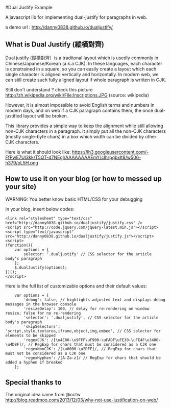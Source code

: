 #Dual Justify Example

A javascript lib for implementing dual-justify for paragraphs in web.


a demo url : http://danny0838.github.io/dualjustify/


## What is Dual Justify (縱橫對齊)

Dual justify (縱橫對齊）is a traditonal layout which is usedly commonly in Chinese/Japanese/Korean (a.k.a CJK).
In these languages, each character is constrained in a square, so you can easily create a layout which each single character is aligned vertically and horizontally.
In modern web, we can still create such fully aligned layout if whole paragraph is written in CJK.

Still don't understand ? check this picture http://zh.wikipedia.org/wiki/File:Inscriptions.JPG (source: wikipedia)

However, it is almost impossible to avoid English terms and numbers in modern days,
and on web if a CJK paragraph contains them, the once dual-justified layout will be broken.

This library provides a simple way to keep the alignment while still allowing non-CJK characters in a paragraph.
It simply put all the non-CJK characters (mostly single-byte chars) in a box which width can be divided by other CJK characters.

Here is what it should look like:
https://lh3.googleusercontent.com/-FfPwE7UI3kk/T5QT-d7NEgI/AAAAAAAAEmY/clhrpqbxIt8/w506-h379/oL5H.png

## How to use it on your blog (or how to messed up your site)

WARNING: You better know basic HTML/CSS for your debugging

In your blog, insert below codes:

```
<link rel="stylesheet" type="text/css" href="http://danny0838.github.io/dualjustify/justify.css" />
<script src="http://code.jquery.com/jquery-latest.min.js"></script>
<script type="text/javascript" src="http://danny0838.github.io/dualjustify/justify.js"></script>
<script>
(function(){
    var options = {
        selector: '.dualjustify' // CSS selector for the article body's paragraph
    };
    $.dualJustify(options);
})();
</script>
```

Here is the full list of customizable options and their default values:

```
    var options = {
        'debug': false, // highlights adjusted text and displays debug messages in the browser console
        'resizeDelay': 100, // delay for re-rendering on window resize; false for no re-rendering
        'selector': '.dualjustify', // CSS selector for the article body's paragraph
        'skipSelectors': 'script,style,textarea,iframe,object,img,embed', // CSS selector for elements to be skipped
        'regexCJK': /[\u4E00-\u9FFF\uF900-\uFADF\uFE30-\uFE4F\u3400-\u4DBF]/, // RegExp for chars that must be considered as a CJK one
        'regexNonCJK': /[\u0000-\u2DFF]/, // RegExp for chars that must not be considered as a CJK one
        'regexHyphen': /[A-Za-z]/ // RegExp for chars that should be added a hyphen if breaked
    };
```

## Special thanks to
The original idea came from @octw
http://blog.readmoo.com/2013/12/03/why-not-use-justification-on-web/
